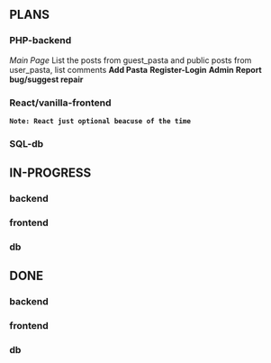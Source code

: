 ## PLANS
### PHP-backend
*Main Page*
List the posts from guest_pasta and public posts from user_pasta, list comments
**Add Pasta**
**Register-Login**
**Admin**
**Report bug/suggest repair**
### React/vanilla-frontend
**`Note: React just optional beacuse of the time`**
### SQL-db

## IN-PROGRESS
### backend
### frontend
### db

## DONE
### backend
### frontend
### db